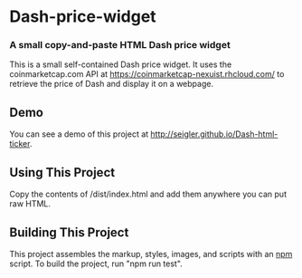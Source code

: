 # Dash-price-widget
### A small copy-and-paste HTML Dash price widget

This is a small self-contained Dash price widget. It uses the coinmarketcap.com API at https://coinmarketcap-nexuist.rhcloud.com/ to retrieve the price of Dash and display it on a webpage.

## Demo

You can see a demo of this project at http://seigler.github.io/Dash-html-ticker.

## Using This Project

Copy the contents of /dist/index.html and add them anywhere you can put raw HTML.

## Building This Project

This project assembles the markup, styles, images, and scripts with an [npm](https://howtonode.org/introduction-to-npm) script. To build the project, run "npm run test".